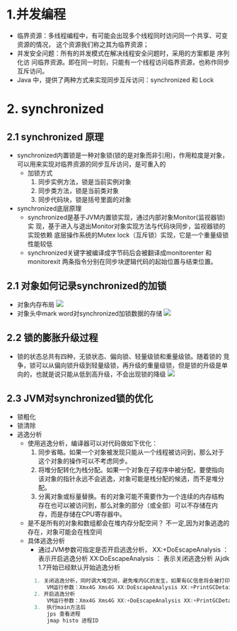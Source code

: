 # 1.并发编程
- 临界资源：多线程编程中，有可能会出现多个线程同时访问同一个共享、可变资源的情况，
这个资源我们称之其为临界资源；
- 并发安全问题：所有的并发模式在解决线程安全问题时，采用的方案都是 序列化访
问临界资源。即在同一时刻，只能有一个线程访问临界资源，也称作同步互斥访问。
- Java 中，提供了两种方式来实现同步互斥访问：synchronized 和 Lock
# 2. synchronized
## 2.1 synchronized 原理
- synchronized内置锁是一种对象锁(锁的是对象而非引用)，作用粒度是对象，可以用来实现对临界资源的同步互斥访问，是可重入的
    - 加锁方式
        1. 同步实例方法，锁是当前实例对象
        2. 同步类方法，锁是当前类对象
        3. 同步代码块，锁是括号里面的对象
- synchronized底层原理
    - synchronized是基于JVM内置锁实现，通过内部对象Monitor(监视器锁)实
现，基于进入与退出Monitor对象实现方法与代码块同步，监视器锁的实现依赖
底层操作系统的Mutex lock（互斥锁）实现，它是一个重量级锁性能较低
    - synchronized关键字被编译成字节码后会被翻译成monitorenter 和
      monitorexit 两条指令分别在同步块逻辑代码的起始位置与结束位置。
## 2.1 对象如何记录synchronized的加锁
- 对象内存布局
![](https://i.loli.net/2021/02/16/aUzDT5v7dsCS1lu.png)
- 对象头中mark word对synchronized加锁数据的存储
![](https://i.loli.net/2021/02/16/yTFQLz1AhjOx2G9.png)
## 2.2 锁的膨胀升级过程
- 锁的状态总共有四种，无锁状态、偏向锁、轻量级锁和重量级锁。随着锁的
  竞争，锁可以从偏向锁升级到轻量级锁，再升级的重量级锁，但是锁的升级是单
  向的，也就是说只能从低到高升级，不会出现锁的降级
  ![](https://i.loli.net/2021/02/16/af14o5DiQ8RUKAg.png)
## 2.3 JVM对synchronized锁的优化
- 锁粗化
- 锁清除
- 逃逸分析
    - 使用逃逸分析，编译器可以对代码做如下优化：
        1. 同步省略。如果一个对象被发现只能从一个线程被访问到，那么对于这个对象的操作可以不考虑同步。
        2. 将堆分配转化为栈分配。如果一个对象在子程序中被分配，要使指向该对象的指针永远不会逃逸，对象可能是栈分配的候选，而不是堆分配。
        3. 分离对象或标量替换。有的对象可能不需要作为一个连续的内存结构存在也可以被访问到，那么对象的部分（或全部）可以不存储在内存，而是存储在CPU寄存器中。
    - 是不是所有的对象和数组都会在堆内存分配空间？
        不一定,因为对象逃逸的存在，对象可能会在栈空间
    - 具体逃逸分析
        - 通过JVM参数可指定是否开启逃逸分析， ­XX:+DoEscapeAnalysis ： 表示开启逃逸分析 ­XX:­DoEscapeAnalysis ： 表示关闭逃逸分析 从jdk 1.7开始已经默认开始逃逸分析
        ```java
          1. 关闭逃逸分析，同时调大堆空间，避免堆内GC的发生，如果有GC信息将会被打印出来
              VM运行参数：­Xmx4G ­Xms4G ­XX:­DoEscapeAnalysis ­XX:+PrintGCDetails ­XX:+HeapDumpOnOutOfMemoryError
          2. 开启逃逸分析
              VM运行参数：­Xmx4G ­Xms4G ­XX:+DoEscapeAnalysis ­XX:+PrintGCDetails ­XX:+HeapDumpOnOutOfMemoryError
          3.  执行main方法后
              jps 查看进程
              jmap ­histo 进程ID
        ```